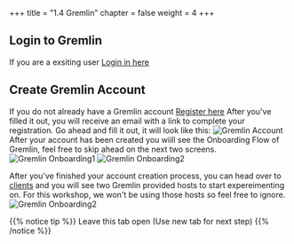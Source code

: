 +++
title = "1.4 Gremlin"
chapter = false
weight = 4
+++

## Login to Gremlin 
If you are a exsiting user [Login in here](https://app.gremlin.com/login)

## Create Gremlin Account
If you do not already have a Gremlin account [Register here](https://gremlin.com/aws-2020)
After you've filled it out, you will receive an email with a link to complete your registration. Go ahead and fill it out, it will look like this:
![Gremlin Account](/images/lab1/gremlin_account_creation.png)
After your account has been created you wiill see the Onboarding Flow of Gremlin, feel free to skip ahead on the next two screens. 
![Gremlin Onboarding1](/images/lab1/gremlin_onboarding1.png)
![Gremlin Onboarding2](/images/lab1/gremlin_onboarding2.png)

After you've finished your account creation process, you can head over to [clients](https://app.gremlin.com/clients/infrastructure) and you will see two Gremlin provided hosts to start expereimenting on. For this workshop, we won't be using those hosts so feel free to ignore.  
![Gremlin Onboarding2](/images/lab1/gremlin_clients.png)



{{% notice tip %}}
Leave this tab open (Use new tab for next step)
{{% /notice %}}

